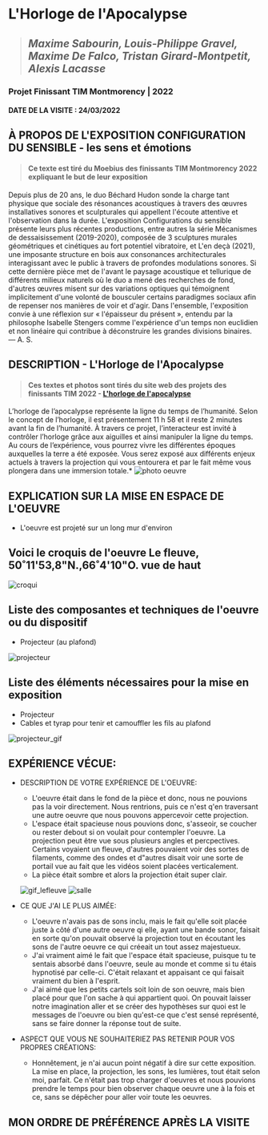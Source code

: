 # L'Horloge de l'Apocalypse

>## *Maxime Sabourin, Louis-Philippe Gravel, Maxime De Falco, Tristan Girard-Montpetit, Alexis Lacasse*


### Projet Finissant TIM Montmorency | 2022




#### DATE DE LA VISITE : 24/03/2022

## À PROPOS DE L'EXPOSITION CONFIGURATION DU SENSIBLE - les sens et émotions
>#### Ce texte est tiré du Moebius des finissants TIM Montmorency 2022 expliquant le but de leur exposition

Depuis plus de 20 ans, le duo Béchard Hudon sonde la charge tant physique que sociale des résonances acoustiques à travers des œuvres installatives sonores et sculpturales qui appellent l'écoute attentive et l'observation dans la durée. L'exposition Configurations du sensible présente leurs plus récentes productions, entre autres la série Mécanismes de dessaisissement (2019-2020), composée de 3 sculptures murales géométriques et cinétiques au fort potentiel vibratoire, et L'en deçà (2021), une imposante structure en bois aux consonances architecturales interagissant avec le public à travers de profondes modulations sonores. Si cette dernière pièce met de l'avant le paysage acoustique et tellurique de différents milieux naturels où le duo a mené des recherches de fond, d'autres œuvres misent sur des variations optiques qui témoignent implicitement d'une volonté de bousculer certains paradigmes sociaux afin de repenser nos manières de voir et d'agir. Dans l'ensemble, l'exposition convie à une réflexion sur « l'épaisseur du présent », entendu par la philosophe Isabelle Stengers comme l'expérience d'un temps non euclidien et non linéaire qui contribue à déconstruire les grandes divisions binaires. — A. S.


## DESCRIPTION - L'Horloge de l'Apocalypse
>#### Ces textes et photos sont tirés du site web des projets des finissants TIM 2022 - [L'horloge de l'apocalypse](https://tim-montmorency.com/2022/projets/L-horloge-de-l-apocalypse/docs/web/index.html)
L’horloge de l’apocalypse représente la ligne du temps de l’humanité. Selon le concept de l’horloge, il est présentement 11 h 58 et il reste 2 minutes avant la fin de l’humanité. À travers ce projet, l’interacteur est invité à contrôler l’horloge grâce aux aiguilles et ainsi manipuler la ligne du temps. Au cours de l’expérience, vous pourrez vivre les différentes époques auxquelles la terre a été exposée. Vous serez exposé aux différents enjeux actuels à travers la projection qui vous entourera et par le fait même vous plongera dans une immersion totale.* 
![photo oeuvre](medias/leFleuve.png)


## EXPLICATION SUR LA MISE EN ESPACE DE L'OEUVRE
- L'oeuvre est projeté sur un long mur d'environ 


## Voici le croquis de l'oeuvre Le fleuve, 50˚11'53,8"N.,66˚4'10"O. vue de haut
![croqui](croquis/croquis_fleuve.jpg)

## Liste des composantes et techniques de l'oeuvre ou du dispositif 
- Projecteur (au plafond)



![projecteur](medias/projecteur.png)

## Liste des éléments nécessaires pour la mise en exposition 
- Projecteur
- Cables et tyrap pour tenir et camouffler les fils au plafond

![projecteur_gif](medias/fleuve_projecteur.gif)




## EXPÉRIENCE VÉCUE:

- DESCRIPTION DE VOTRE EXPÉRIENCE DE L'OEUVRE: 
  - L'oeuvre était dans le fond de la pièce et donc, nous ne pouvions pas la voir directement. Nous rentrions, puis ce n'est q'en traversant une autre oeuvre que nous pouvons appercevoir cette projection.
  - L'espace était spacieuse nous pouvions donc, s'asseoir, se coucher ou rester debout si on voulait pour contempler l'oeuvre. La projection peut être vue sous plusieurs angles et percpectives. Certains voyaient un fleuve, d'autres pouvaient voir des sortes de filaments, comme des ondes et d"autres disait voir une sorte de portail vue au fait que les vidéos soient placées verticalement.
  - La pièce était sombre et alors la projection était super clair.
  
  ![gif_lefleuve](medias/lefleuve_AdobeCreativeCloudExpress.gif)   ![salle](medias/salle.png)          



  

- CE QUE J'AI LE PLUS AIMÉE:
  - L'oeuvre n'avais pas de sons inclu, mais le fait qu'elle soit placée juste à côté d'une autre oeuvre qi elle, ayant une bande sonor, faisait en sorte qu'on pouvait observé la projection tout en écoutant les sons de l'autre oeuvre ce qui créeait un tout assez majestueux.
  - J'ai vraiment aimé le fait que l'espace était spacieuse, puisque tu te sentais absorbé dans l'oeuvre, seule au monde et comme si tu étais hypnotisé par celle-ci. C'était relaxant et appaisant ce qui faisait vraiment du bien à l'esprit.
  - J'ai aimé que les petits cartels soit loin de son oeuvre, mais bien placé pour que l'on sache à qui appartient quoi. On pouvait laisser notre imagination aller et se créer des hypothèses sur quoi est le messages de l'oeuvre ou bien qu'est-ce que c'est sensé représenté, sans se faire donner la réponse tout de suite.


- ASPECT QUE VOUS NE SOUHAITERIEZ PAS RETENIR POUR VOS PROPRES CRÉATIONS: 
  - Honnêtement, je n'ai aucun point négatif à dire sur cette exposition. La mise en place, la projection, les sons, les lumières, tout était selon moi, parfait. Ce n'était pas trop charger d'oeuvres et nous pouvions prendre le temps pour bien observer chaque oeuvre une à la fois et ce, sans se dépêcher pour aller voir toute les oeuvres.


## MON ORDRE DE PRÉFÉRENCE APRÈS LA VISITE
